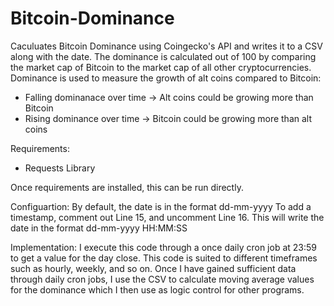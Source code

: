 # Bitcoin-Dominance
Caculuates Bitcoin Dominance using Coingecko's API and writes it to a CSV along with the date.
The dominance is calculated out of 100 by comparing the market cap of Bitcoin to the market cap of all other cryptocurrencies.
Dominance is used to measure the growth of alt coins compared to Bitcoin:
- Falling dominanace over time -> Alt coins could be growing more than Bitcoin
- Rising dominance over time -> Bitcoin could be growing more than alt coins

Requirements:
- Requests Library

Once requirements are installed, this can be run directly.

Configuartion:
By default, the date is in the format dd-mm-yyyy
To add a timestamp, comment out Line 15, and uncomment Line 16. This will write the date in the format dd-mm-yyyy HH:MM:SS


Implementation:
I execute this code through a once daily cron job at 23:59 to get a value for the day close. This code is suited to different timeframes such as hourly, weekly, and so on.
Once I have gained sufficient data through daily cron jobs, I use the CSV to calculate moving average values for the dominance which I then use as logic control for other programs. 